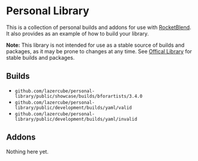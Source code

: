 # Personal Library

This is a collection of personal builds and addons for use with [RocketBlend](https://github.com/rocketblend/rocketblend). It also provides as an example of how to build your library.

**Note:** This library is not intended for use as a stable source of builds and packages, as it may be prone to changes at any time. See [Offical Library](https://github.com/rocketblend/official-library) for stable builds and packages.

## Builds

* `github.com/lazercube/personal-library/public/showcase/builds/bforartists/3.4.0`
* `github.com/lazercube/personal-library/public/development/builds/yaml/valid`
* `github.com/lazercube/personal-library/public/development/builds/yaml/invalid`

## Addons

Nothing here yet.